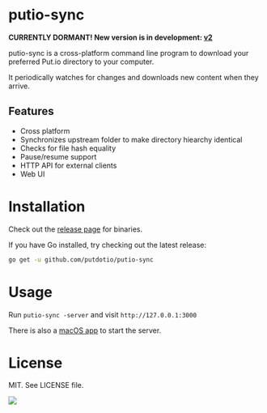 # putio-sync

**CURRENTLY DORMANT! New version is in development: [v2](https://github.com/putdotio/putio-sync/tree/v2)**

putio-sync is a cross-platform command line program to download your preferred Put.io directory to your computer.

It periodically watches for changes and downloads new content when they arrive.

## Features

* Cross platform
* Synchronizes upstream folder to make directory hiearchy identical
* Checks for file hash equality
* Pause/resume support
* HTTP API for external clients
* Web UI

# Installation

Check out the [release page](https://github.com/putdotio/putio-sync/releases) for binaries.

If you have Go installed, try checking out the latest release:

```sh
go get -u github.com/putdotio/putio-sync
```

# Usage

Run `putio-sync -server` and visit `http://127.0.0.1:3000`

There is also a [macOS app](https://s3-eu-west-1.amazonaws.com/putio-mac-app/Putio.dmg) to start
the server.

# License

MIT. See LICENSE file.

![](https://s3-eu-west-1.amazonaws.com/putio-mac-app/putio-sync-ss.png)

